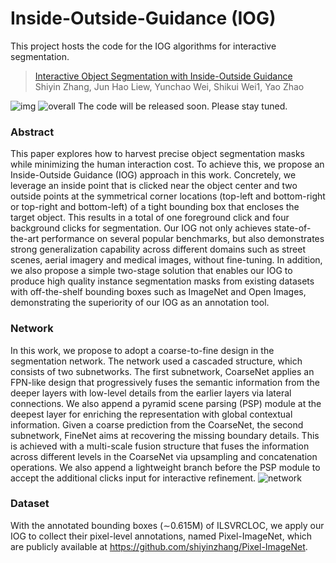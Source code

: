# Inside-Outside-Guidance (IOG)
This project hosts the code for the IOG algorithms for interactive segmentation.
> [Interactive Object Segmentation with Inside-Outside Guidance](http://openaccess.thecvf.com/content_CVPR_2020/papers/Zhang_Interactive_Object_Segmentation_With_Inside-Outside_Guidance_CVPR_2020_paper.pdf)  
> Shiyin Zhang, Jun Hao Liew, Yunchao Wei, Shikui Wei1, Yao Zhao

![img](https://github.com/shiyinzhang/Inside-Outside-Guidance/blob/master/ims/img.jpg "img")
![overall](https://github.com/shiyinzhang/Inside-Outside-Guidance/blob/master/ims/overall.jpg "overall")
The code will be released soon. Please stay tuned.
### Abstract
This paper explores how to harvest precise object segmentation masks while minimizing the human interaction cost. To achieve this, we propose an Inside-Outside Guidance (IOG) approach in this work. Concretely, we leverage an inside point that is clicked near the object center and two outside points at the symmetrical corner locations (top-left and bottom-right or top-right and bottom-left) of a tight bounding box that encloses the target object. This results in a total of one foreground click and four background clicks for segmentation. Our IOG not only achieves state-of-the-art performance on several popular benchmarks, but also demonstrates strong generalization capability across different domains such as street scenes, aerial imagery and medical images, without fine-tuning. In addition, we also propose a simple two-stage solution that enables our IOG to produce high quality instance segmentation masks from existing datasets with off-the-shelf bounding boxes such as ImageNet and Open Images, demonstrating the superiority of our IOG as an annotation tool.
### Network
In this work, we propose to adopt a coarse-to-fine design in the segmentation network. The network used a cascaded structure, which consists of two subnetworks. The first subnetwork, CoarseNet applies an FPN-like design that progressively fuses the semantic information from the deeper layers with low-level details from the earlier layers via lateral connections. We also append a pyramid scene parsing (PSP) module at the deepest layer for enriching the representation with global contextual information. Given a coarse prediction from the CoarseNet, the second subnetwork, FineNet aims at recovering the missing boundary details. This is achieved with a multi-scale fusion structure that fuses the information across different levels in the CoarseNet via upsampling and concatenation operations. We also append a lightweight branch before the PSP module to accept the additional clicks input for interactive refinement.
![network](https://github.com/shiyinzhang/Inside-Outside-Guidance/blob/master/ims/network.jpg "overall")
### Dataset
With the annotated bounding boxes (∼0.615M) of ILSVRCLOC, we apply our IOG to collect their pixel-level annotations, named Pixel-ImageNet, which are publicly available at https://github.com/shiyinzhang/Pixel-ImageNet.
